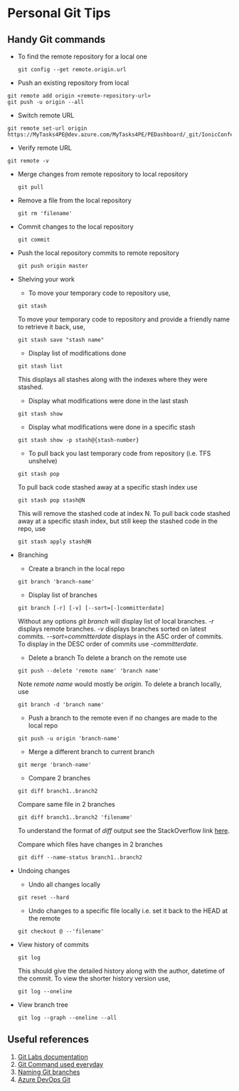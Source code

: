 # Personal Git Tips
## Handy Git commands
* To find the remote repository for a local one
  ```
  git config --get remote.origin.url
  ```
* Push an existing repository from local
```
git remote add origin <remote-repository-url>
git push -u origin --all
```
* Switch remote URL
```
git remote set-url origin https://MyTasks4PE@dev.azure.com/MyTasks4PE/PEDashboard/_git/IonicConference
```
* Verify remote URL
```
git remote -v
```
* Merge changes from remote repository to local repository
  ```
  git pull
  ```

* Remove a file from the local repository
   ```
  git rm 'filename'
  ```

* Commit changes to the local repository
   ```
   git commit
   ```
   
* Push the local repository commits to remote repository
  ```
  git push origin master
  ```
* Shelving your work
  * To move your temporary code to repository use,
  ```
  git stash
  ```
  To move your temporary code to repository and provide a friendly name to retrieve it back, use,
  ```
  git stash save "stash name"
  ```
  * Display list of modifications done
  ```
  git stash list
  ```
  This displays all stashes along with the indexes where they were stashed.
  * Display what modifications were done in the last stash
  ```
  git stash show
  ```
  * Display what modifications were done in a specific stash
  ```
  git stash show -p stash@{stash-number}
  ```
  * To pull back you last temporary code from repository (i.e. TFS unshelve)
  ```
  git stash pop
  ```
  To pull back code stashed away at a specific stash index use
  ```
  git stash pop stash@N
  ```
  This will remove the stashed code at index N.
  To pull back code stashed away at a specific stash index, but still keep the stashed code in the repo, use
  ```
  git stash apply stash@N
  ```
* Branching
  * Create a branch in the local repo
  ```
  git branch 'branch-name'
  ```
  * Display list of branches
  ```
  git branch [-r] [-v] [--sort=[-]committerdate]
  ```
  Without any options _git branch_ will display list of local branches. _-r_ displays remote branches. _-v_ displays branches sorted on latest commits. _--sort=committerdate_ displays in the ASC order of commits. To display in the DESC order of commits use _-committerdate_.
  * Delete a branch
  To delete a branch on the remote use
  ```
  git push --delete 'remote name' 'branch name'
  ```
  Note _remote name_ would mostly be _origin_.
  To delete a branch locally, use
  ```
  git branch -d 'branch name'
  ```
  * Push a branch to the remote even if no changes are made to the local repo
  ```
  git push -u origin 'branch-name'
  ```
  * Merge a different branch to current branch
  ```
  git merge 'branch-name'
  ```
  * Compare 2 branches
  ```
  git diff branch1..branch2
  ``` 
   Compare same file in 2 branches
  ```
  git diff branch1..branch2 'filename'
  ```
  To understand the format of _diff_ output see the StackOverflow link [here](https://stackoverflow.com/questions/2529441/how-to-read-the-output-from-git-diff).
   
   Compare which files have changes in 2 branches
  ```
  git diff --name-status branch1..branch2
  ```
* Undoing changes
  * Undo all changes locally
  ```
  git reset --hard
  ```
  * Undo changes to a specific file locally i.e. set it back to the HEAD at the remote
  ```
  git checkout @ --'filename'
  ```
* View history of commits
  ```
  git log
  ```
  This should give the detailed history along with the author, datetime of the commit.
  To view the shorter history version use,
  ```
  git log --oneline
  ```
* View branch tree
  ```
  git log --graph --oneline --all
  ```

## Useful references
1. [Git Labs documentation](https://git-scm.com/docs)
2. [Git Command used everyday](https://git-scm.com/docs/giteveryday)
3. [Naming Git branches](https://stackoverflow.com/questions/273695/git-branch-naming-best-practices)
4. [Azure DevOps Git](https://docs.microsoft.com/en-us/azure/devops/repos/git/?view=vsts)
